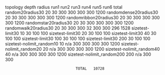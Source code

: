 topology	depth	radius		run1	run2	run3	run4	run5	run6	total
random20radius30	20	30		300	300	300	300			1200
randomdense20radius30	20	30		300	300	300	300			1200
randomribbon20radius30	20	30		300	300	300	300			1200
randomstar20radius30	20	30		300	300	300	300			1200
randomwalk20radius30	20	30		300	300	32	300	300	296	1528
sizetest-limit30	10	30		100						100
sizetest-limit30	20	30		100						100
sizetest-limit30	40	30		100						100
sizetest-limit30	100	30		100						100
sizetest-limit30	200	30		100						100
sizetest-nolimit_random10	10	n/a		300	300	300	300			1200
sizetest-nolimit_random20	20	n/a		300	300	300	300			1200
sizetest-nolimit_random40	40	n/a		300	300	300	300			1200
sizetest-nolimit_random200	200	n/a		300						300
										
									TOTAL	10728
